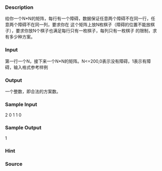 
### Description
给你一个N*N的矩阵，每行有一个障碍，数据保证任意两个障碍不在同一行，任意两个障碍不在同一列，要求你在
这个矩阵上放N枚棋子（障碍的位置不能放棋子），要求你放N个棋子也满足每行只有一枚棋子，每列只有一枚棋子
的限制，求有多少种方案。


### Input
第一行一个N，接下来一个N*N的矩阵。N<=200,0表示没有障碍，1表示有障碍，输入格式参考样例


### Output
一个整数，即合法的方案数。

### Sample Input
2
0 1
1 0
### Sample Output
1
### Hint

### Source
